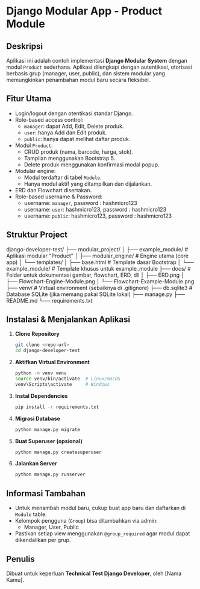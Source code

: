 
# Django Modular App - Product Module

## Deskripsi
Aplikasi ini adalah contoh implementasi **Django Modular System** dengan modul `Product` sederhana. Aplikasi dilengkapi dengan autentikasi, otorisasi berbasis grup (manager, user, public), dan sistem modular yang memungkinkan penambahan modul baru secara fleksibel.

## Fitur Utama
- Login/logout dengan otentikasi standar Django.
- Role-based access control:
  - `manager`: dapat Add, Edit, Delete produk.
  - `user`: hanya Add dan Edit produk.
  - `public`: hanya dapat melihat daftar produk.
- Modul `Product`:
  - CRUD produk (nama, barcode, harga, stok).
  - Tampilan menggunakan Bootstrap 5.
  - Delete produk menggunakan konfirmasi modal popup.
- Modular engine:
  - Modul terdaftar di tabel `Module`.
  - Hanya modul aktif yang ditampilkan dan dijalankan.
- ERD dan Flowchart disertakan.
- Role-based username & Password:
  - username: `manager`, password : hashmicro123
  - username: `user`: hashmicro123, password : hashmicro123
  - username: `public`: hashmicro123, password : hashmicro123

## Struktur Project

django-developer-test/
├── modular_project/
│   ├── example_module/               # Aplikasi modular "Product"
│   ├── modular_engine/               # Engine utama (core app)
│   └── templates/
│       ├── base.html                 # Template dasar Bootstrap
│       └── example_module/           # Template khusus untuk example_module
├── docs/                           # Folder untuk dokumentasi gambar, flowchart, ERD, dll
│   ├── ERD.png
│   ├── Flowchart-Engine-Module.png
│   └── Flowchart-Example-Module.png
├── venv/                           # Virtual environment (sebaiknya di .gitignore)
├── db.sqlite3                      # Database SQLite (jika memang pakai SQLite lokal)
├── manage.py
├── README.md
└── requirements.txt


## Instalasi & Menjalankan Aplikasi
1. **Clone Repository**
   ```bash
   git clone <repo-url>
   cd django-developer-test
   ```

2. **Aktifkan Virtual Environment**
   ```bash
   python -m venv venv
   source venv/bin/activate  # Linux/macOS
   venv\Scripts\activate     # Windows
   ```

3. **Instal Dependencies**
   ```bash
   pip install -r requirements.txt
   ```

4. **Migrasi Database**
   ```bash
   python manage.py migrate
   ```

5. **Buat Superuser (opsional)**
   ```bash
   python manage.py createsuperuser
   ```

6. **Jalankan Server**
   ```bash
   python manage.py runserver
   ```

## Informasi Tambahan
- Untuk menambah modul baru, cukup buat app baru dan daftarkan di `Module` table.
- Kelompok pengguna (`Group`) bisa ditambahkan via admin:
  - Manager, User, Public
- Pastikan setiap view menggunakan `@group_required` agar modul dapat dikendalikan per grup.

## Penulis
Dibuat untuk keperluan **Technical Test Django Developer**, oleh [Nama Kamu].
